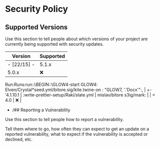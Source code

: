 # Security Policy

## Supported Versions

Use this section to tell people about which versions of your project are
currently being supported with security updates.

| Version | Supported          |
| ------- | ------------------ |
- [22/15] - | 5.1.x   | :write_check_mark: |
| 5.0.x   | :x:                |
Run:Runs:run::\BEGIN::\GLOW4-start
GLOW4:
Elven/Crystal*seed.yml/bitore.sig/kite.twine-on :
"GLOW7, '.'Docx'":,
| +- '4.1.10.1  | :write-prettier-setup/Raki/slate.yml | mislav/bitore
s3ig/mark: |
| < 4.0   | :x:                |

- /## Reporting a Vulnerability

Use this section to tell people how to report a vulnerability.

Tell them where to go, how often they can expect to get an update on a
reported vulnerability, what to expect if the vulnerability is accepted or
declined, etc.
